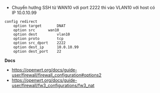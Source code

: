 - Chuyển hướng SSH từ WAN10 với port 2222 thì vào VLAN10 với host có IP 10.0.10.99
```
config redirect 	
	option target 		DNAT
	option src		wan10
	option dest 		vlan10
	option proto		tcp
	option src_dport	2222
	option dest_ip		10.0.10.99
	option dest_port	22
```

__Docs__
- https://openwrt.org/docs/guide-user/firewall/firewall_configuration#options2
- https://openwrt.org/docs/guide-user/firewall/fw3_configurations/fw3_nat
